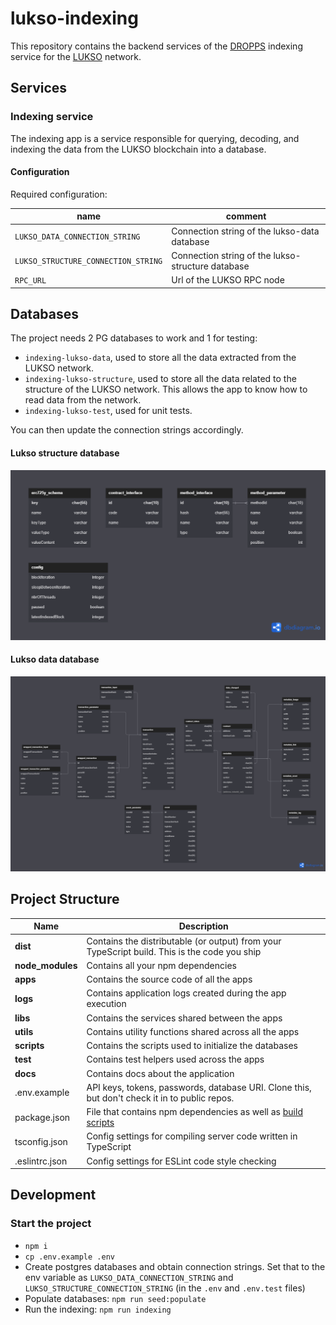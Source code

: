 # lukso-indexing

This repository contains the backend services of the [DROPPS](https://dropps.io/) indexing service for the [LUKSO](https://lukso.network/) network.

## Services

### **Indexing service**

The indexing app is a service responsible for querying, decoding, and indexing the data from the LUKSO blockchain into a database.

#### Configuration

Required configuration:

| name                                | comment                                           |
|-------------------------------------|---------------------------------------------------|
| `LUKSO_DATA_CONNECTION_STRING`      | Connection string of the lukso-data database      |
| `LUKSO_STRUCTURE_CONNECTION_STRING` | Connection string of the lukso-structure database |
| `RPC_URL`                           | Url of the LUKSO RPC node                         |

## Databases

The project needs 2 PG databases to work and 1 for testing:

- `indexing-lukso-data`, used to store all the data extracted from the LUKSO network.
- `indexing-lukso-structure`, used to store all the data related to the structure of the LUKSO network. This allows the app to know how to read data from the network.
- `indexing-lukso-test`, used for unit tests.

You can then update the connection strings accordingly.

#### Lukso structure database

![indexing-lukso-structure.png](docs%2Fimg%2Findexing-lukso-structure.png)

#### Lukso data database

![lukso-indexing-data.png](docs%2Fimg%2Flukso-indexing-data.png)

## Project Structure

| Name                | Description                                                                                                |
|---------------------|------------------------------------------------------------------------------------------------------------|
| **dist**            | Contains the distributable (or output) from your TypeScript build. This is the code you ship               |
| **node_modules**    | Contains all your npm dependencies                                                                         |
| **apps**            | Contains the source code of all the apps                                                                   |
| **logs**            | Contains application logs created during the app execution                                                 |
| **libs**            | Contains the services shared between the apps                                                              |
| **utils**           | Contains utility functions shared across all the apps                                                      |
| **scripts**         | Contains the scripts used to initialize the databases                                                      |
| **test**            | Contains test helpers used across the apps                                                                 |
| **docs**            | Contains docs about the application                                                                        |
| .env.example        | API keys, tokens, passwords, database URI. Clone this, but don't check it in to public repos.              |
| package.json        | File that contains npm dependencies as well as [build scripts](#what-if-a-library-isnt-on-definitelytyped) |
| tsconfig.json       | Config settings for compiling server code written in TypeScript                                            |
| .eslintrc.json      | Config settings for ESLint code style checking                                                             |


## Development

### Start the project

- `npm i`
- `cp .env.example .env`
- Create postgres databases and obtain connection strings. Set that to the env variable as `LUKSO_DATA_CONNECTION_STRING` and `LUKSO_STRUCTURE_CONNECTION_STRING` (in the `.env` and `.env.test` files)
- Populate databases: `npm run seed:populate`
- Run the indexing: `npm run indexing`
